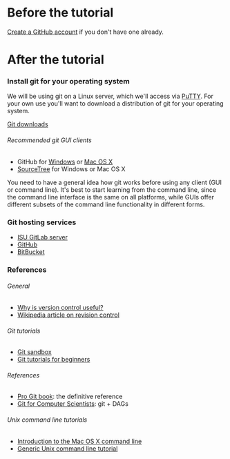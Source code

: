 # Before the tutorial

[Create a GitHub account](https://github.com/join) if you don't have one already.


# After the tutorial

### Install git for your operating system

We will be using git on a Linux server, which we'll access via [PuTTY](http://www.chiark.greenend.org.uk/~sgtatham/putty/). For your own use you'll want to download a distribution of git for your operating system.

[Git downloads](http://git-scm.com/downloads)

###### Recommended git GUI clients
* GitHub for [Windows](https://windows.github.com/) or [Mac OS X](https://mac.github.com/)
* [SourceTree](http://www.sourcetreeapp.com/) for Windows or Mac OS X

You need to have a general idea how git works before using any client (GUI or command line). It's best to start learning from the command line, since the command line interface is the same on all platforms, while GUIs offer different subsets of the command line functionality in different forms.

### Git hosting services

* [ISU GitLab server]( https://git.ece.iastate.edu/users/sign_in)
* [GitHub](https://github.com/)
* [BitBucket](https://bitbucket.org/)

### References

###### General
* [Why is version control useful?](http://www.git-scm.com/book/en/v2/Getting-Started-About-Version-Control)
* [Wikipedia article on revision control](https://en.wikipedia.org/wiki/Revision_control)

###### Git tutorials
* [Git sandbox](http://try.github.io)
* [Git tutorials for beginners](http://sixrevisions.com/resources/git-tutorials-beginners/)

###### References
* [Pro Git book](http://www.git-scm.com/book/en/v2): the definitive reference
* [Git for Computer Scientists](http://eagain.net/articles/git-for-computer-scientists/): git + DAGs

###### Unix command line tutorials
* [Introduction to the Mac OS X command line](http://blog.teamtreehouse.com/introduction-to-the-mac-os-x-command-line)
* [Generic Unix command line tutorial](http://www.ee.surrey.ac.uk/Teaching/Unix/)
